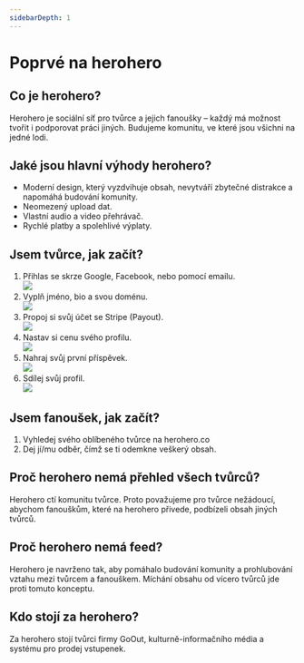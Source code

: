 ```yaml
---
sidebarDepth: 1
---
```


# Poprvé na herohero

## Co je herohero?

Herohero je sociální síť pro tvůrce a jejich fanoušky – každý má možnost tvořit i podporovat práci jiných. Budujeme komunitu, ve které jsou všichni na jedné lodi.

## Jaké jsou hlavní výhody herohero?

* Moderní design, který vyzdvihuje obsah, nevytváří zbytečné distrakce a napomáhá budování komunity.
* Neomezený upload dat.
* Vlastní audio a video přehrávač.
* Rychlé platby a spolehlivé výplaty.

## Jsem tvůrce, jak začít?

1. Přihlas se skrze Google, Facebook, nebo pomocí emailu.  
   ![](/images/1.png)
2. Vyplň jméno, bio a svou doménu.  
   ![](/images/2.png)
3. Propoj si svůj účet se Stripe (Payout).  
   ![](/images/3.png)
4. Nastav si cenu svého profilu.  
   ![](/images/4.png)
5. Nahraj svůj první příspěvek.  
   ![](/images/5.png)
6. Sdílej svůj profil.  
   ![](/images/7.png)

## Jsem fanoušek, jak začít?

1. Vyhledej svého oblíbeného tvůrce na herohero.co
2. Dej jí/mu odběr, čímž se ti odemkne veškerý obsah.

## Proč herohero nemá přehled všech tvůrců?

Herohero ctí komunitu tvůrce. Proto považujeme pro tvůrce nežádoucí, abychom fanouškům, které na herohero přivede, podbízeli obsah jiných tvůrců.

## Proč herohero nemá feed?

Herohero je navrženo tak, aby pomáhalo budování komunity a prohlubování vztahu mezi tvůrcem a fanouškem. Míchání obsahu od vícero tvůrců jde proti tomuto konceptu.

## Kdo stojí za herohero?

Za herohero stojí tvůrci firmy GoOut, kulturně-informačního média a systému pro prodej vstupenek.
